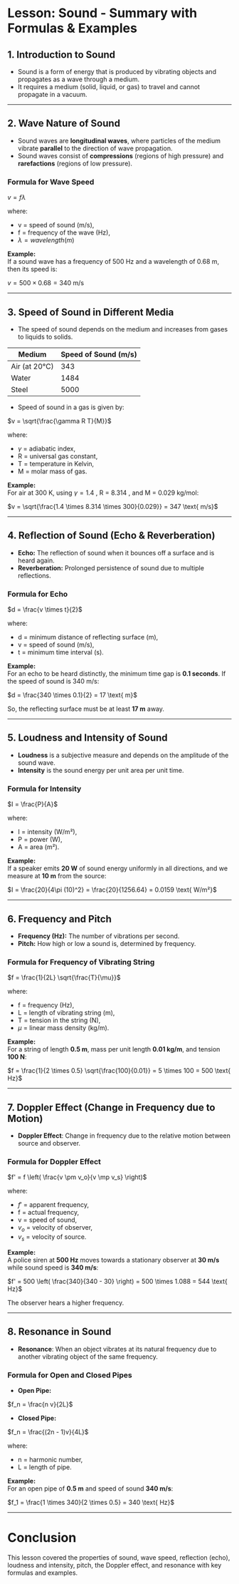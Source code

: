 # **Lesson: Sound - Summary with Formulas & Examples**

## **1. Introduction to Sound**

- Sound is a form of energy that is produced by vibrating objects and propagates as a wave through a medium.
- It requires a medium (solid, liquid, or gas) to travel and cannot propagate in a vacuum.

---

## **2. Wave Nature of Sound**

- Sound waves are **longitudinal waves**, where particles of the medium vibrate **parallel** to the direction of wave propagation.
- Sound waves consist of **compressions** (regions of high pressure) and **rarefactions** (regions of low pressure).

### **Formula for Wave Speed**

$v = f \lambda$

where:

- v  = speed of sound (m/s),
- f  = frequency of the wave (Hz),
- $\lambda  = wavelength (m)$

**Example:**  
If a sound wave has a frequency of 500 Hz and a wavelength of 0.68 m, then its speed is:

$v = 500 \times 0.68 = 340 \text{ m/s}$

---

## **3. Speed of Sound in Different Media**

- The speed of sound depends on the medium and increases from gases to liquids to solids.

| Medium        | Speed of Sound (m/s) |
| ------------- | -------------------- |
| Air (at 20°C) | 343                  |
| Water         | 1484                 |
| Steel         | 5000                 |

- Speed of sound in a gas is given by:

$v = \sqrt{\frac{\gamma R T}{M}}$

where:

- $\gamma$  = adiabatic index,
- R  = universal gas constant,
- T  = temperature in Kelvin,
- M  = molar mass of gas.

**Example:**  
For air at 300 K, using  $\gamma = 1.4$ ,  R = 8.314 , and  M = 0.029  kg/mol:

$v = \sqrt{\frac{1.4 \times 8.314 \times 300}{0.029}} = 347 \text{ m/s}$

---

## **4. Reflection of Sound (Echo & Reverberation)**

- **Echo:** The reflection of sound when it bounces off a surface and is heard again.
- **Reverberation:** Prolonged persistence of sound due to multiple reflections.

### **Formula for Echo**

$d = \frac{v \times t}{2}$

where:

- d  = minimum distance of reflecting surface (m),
- v  = speed of sound (m/s),
- t  = minimum time interval (s).

**Example:**  
For an echo to be heard distinctly, the minimum time gap is **0.1 seconds**. If the speed of sound is 340 m/s:

$d = \frac{340 \times 0.1}{2} = 17 \text{ m}$

So, the reflecting surface must be at least **17 m** away.

---

## **5. Loudness and Intensity of Sound**

- **Loudness** is a subjective measure and depends on the amplitude of the sound wave.
- **Intensity** is the sound energy per unit area per unit time.

### **Formula for Intensity**

$I = \frac{P}{A}$

where:

- I  = intensity (W/m²),
- P  = power (W),
- A  = area (m²).

**Example:**  
If a speaker emits **20 W** of sound energy uniformly in all directions, and we measure at **10 m** from the source:

$I = \frac{20}{4\pi (10)^2} = \frac{20}{1256.64} = 0.0159 \text{ W/m²}$

---

## **6. Frequency and Pitch**

- **Frequency (Hz):** The number of vibrations per second.
- **Pitch:** How high or low a sound is, determined by frequency.

### **Formula for Frequency of Vibrating String**

$f = \frac{1}{2L} \sqrt{\frac{T}{\mu}}$

where:

- f  = frequency (Hz),
- L  = length of vibrating string (m),
- T  = tension in the string (N),
- $\mu$  = linear mass density (kg/m).

**Example:**  
For a string of length **0.5 m**, mass per unit length **0.01 kg/m**, and tension **100 N**:

$f = \frac{1}{2 \times 0.5} \sqrt{\frac{100}{0.01}} = 5 \times 100 = 500 \text{ Hz}$

---

## **7. Doppler Effect (Change in Frequency due to Motion)**

- **Doppler Effect**: Change in frequency due to the relative motion between source and observer.

### **Formula for Doppler Effect**

$f' = f \left( \frac{v \pm v_o}{v \mp v_s} \right)$

where:

- $f'$  = apparent frequency,
- f  = actual frequency,
- v  = speed of sound,
- $v_o$  = velocity of observer,
- $v_s$  = velocity of source.

**Example:**  
A police siren at **500 Hz** moves towards a stationary observer at **30 m/s** while sound speed is **340 m/s**:

$f' = 500 \left( \frac{340}{340 - 30} \right) = 500 \times 1.088 = 544 \text{ Hz}$

The observer hears a higher frequency.

---

## **8. Resonance in Sound**

- **Resonance**: When an object vibrates at its natural frequency due to another vibrating object of the same frequency.

### **Formula for Open and Closed Pipes**

- **Open Pipe:**

$f_n = \frac{n v}{2L}$

- **Closed Pipe:**

$f_n = \frac{(2n - 1)v}{4L}$

where:

- n  = harmonic number,
- L  = length of pipe.

**Example:**  
For an open pipe of **0.5 m** and speed of sound **340 m/s**:

$f_1 = \frac{1 \times 340}{2 \times 0.5} = 340 \text{ Hz}$

---

# **Conclusion**

This lesson covered the properties of sound, wave speed, reflection (echo), loudness and intensity, pitch, the Doppler effect, and resonance with key formulas and examples.


